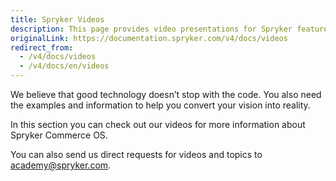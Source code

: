 ```yaml
---
title: Spryker Videos
description: This page provides video presentations for Spryker features.
originalLink: https://documentation.spryker.com/v4/docs/videos
redirect_from:
  - /v4/docs/videos
  - /v4/docs/en/videos
---
```


We believe that good technology doesn’t stop with the code. You also need the examples and information to help you convert your vision into reality.

In this section you can check out our videos for more information about Spryker Commerce OS.

You can also send us direct requests for videos and topics to [academy@spryker.com](mailto:academy@spryker.com).


